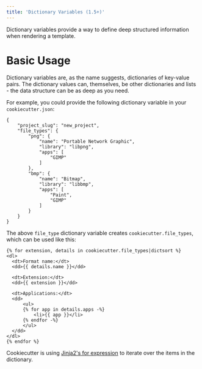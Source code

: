 ```yaml
---
title: 'Dictionary Variables (1.5+)'
---
```


Dictionary variables provide a way to define deep structured information
when rendering a template.

Basic Usage
===========

Dictionary variables are, as the name suggests, dictionaries of
key-value pairs. The dictionary values can, themselves, be other
dictionaries and lists - the data structure can be as deep as you need.

For example, you could provide the following dictionary variable in your
`cookiecutter.json`:

    {
        "project_slug": "new_project",
        "file_types": {
            "png": {
                "name": "Portable Network Graphic",
                "library": "libpng",
                "apps": [
                    "GIMP"
                ]
            },
            "bmp": {
                "name": "Bitmap",
                "library": "libbmp",
                "apps": [
                    "Paint",
                    "GIMP"
                ]
            }
        }
    }

The above `file_type` dictionary variable creates
`cookiecutter.file_types`, which can be used like this:

    {% for extension, details in cookiecutter.file_types|dictsort %}
    <dl>
      <dt>Format name:</dt>
      <dd>{{ details.name }}</dd>

      <dt>Extension:</dt>
      <dd>{{ extension }}</dd>

      <dt>Applications:</dt>
      <dd>
          <ul>
          {% for app in details.apps -%}
              <li>{{ app }}</li>
          {% endfor -%}
          </ul>
      </dd>
    </dl>
    {% endfor %}

Cookiecutter is using [Jinja2\'s for
expression](http://jinja.pocoo.org/docs/dev/templates/#for) to iterate
over the items in the dictionary.

